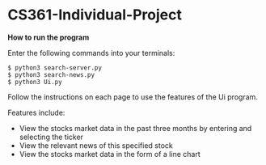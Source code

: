 # CS361-Individual-Project

**How to run the program**

Enter the following commands into your terminals:

```
$ python3 search-server.py
$ python3 search-news.py
$ python3 Ui.py
```

Follow the instructions on each page to use the features of the Ui program.

Features include:
* View the stocks market data in the past three months by entering and selecting the ticker
* View the relevant news of this specified stock
* View the stocks market data in the form of a line chart
